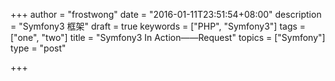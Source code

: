 +++
author = "frostwong"
date = "2016-01-11T23:51:54+08:00"
description = "Symfony3 框架"
draft = true
keywords = ["PHP", "Symfony3"]
tags = ["one", "two"]
title = "Symfony3 In Action——Request"
topics = ["Symfony"]
type = "post"

+++




